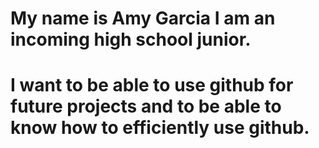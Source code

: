 # My name is Amy Garcia I am an incoming high school junior.
# I want to be able to use github for future projects and to be able to know how to efficiently use github.

